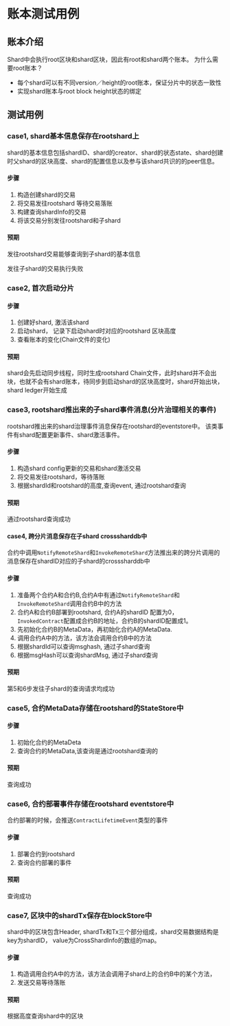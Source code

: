 # 账本测试用例

## 账本介绍
Shard中会执行root区块和shard区块，因此有root和shard两个账本。
为什么需要root账本？

* 每个shard可以有不同version／height的root账本，保证分片中的状态一致性
* 实现shard账本与root block height状态的绑定

## 测试用例

### case1, shard基本信息保存在rootshard上
shard的基本信息包括shardID、shard的creator、shard的状态state、shard创建时父shard的区块高度、shard的配置信息以及参与该shard共识的的peer信息。

#### 步骤
1. 构造创建shard的交易
2. 将交易发往rootshard 等待交易落账
3. 构建查询shardInfo的交易
4. 将该交易分别发往rootshard和子shard

#### 预期

发往rootshard交易能够查询到子shard的基本信息

发往子shard的交易执行失败

### case2, 首次启动分片

#### 步骤

1. 创建好shard, 激活该shard
2. 启动shard， 记录下启动shard时对应的rootshard 区块高度
3. 查看账本的变化(Chain文件的变化)

#### 预期

shard会先启动同步线程，同时生成rootshard Chain文件，此时shard并不会出块，也就不会有shard账本，待同步到启动shard的区块高度时，shard开始出块，shard ledger开始生成


### case3, rootshard推出来的子shard事件消息(分片治理相关的事件)
rootshard推出来的shard治理事件消息保存在rootshard的eventstore中。
该类事件有shard配置更新事件、shard激活事件。
#### 步骤
1. 构造shard config更新的交易和shard激活交易
2. 将交易发往rootshard，等待落账
3. 根据shardId和rootshard的高度,查询event, 通过rootshard查询

#### 预期

通过rootshard查询成功

#### case4, 跨分片消息保存在子shard crosssharddb中

合约中调用`NotifyRemoteShard`和`InvokeRemoteShard`方法推出来的跨分片调用的消息保存在shardID对应的子shard的crosssharddb中

#### 步骤

1. 准备两个合约A和合约B,合约A中有通过`NotifyRemoteShard`和`InvokeRemoteShard`调用合约B中的方法
2. 合约A和合约B部署到rootshard, 合约A的shardID 配置为0，`InvokedContract`配置成合约B的地址，合约B的shardID配置成1。
3. 先初始化合约B的MetaData，再初始化合约A的MetaData.
4. 调用合约A中的方法，该方法会调用合约B中的方法
5. 根据shardId可以查询msghash, 通过子shard查询
6. 根据msgHash可以查询shardMsg, 通过子shard查询

#### 预期

第5和6步发往子shard的查询请求均成功

### case5, 合约MetaData存储在rootshard的StateStore中

#### 步骤

1. 初始化合约的MetaDeta
2. 查询合约的MetaData,该查询是通过rootshard查询的
#### 预期

查询成功

### case6, 合约部署事件存储在rootshard eventstore中
合约部署的时候，会推送`ContractLifetimeEvent`类型的事件
#### 步骤

1. 部署合约到rootshard
2. 查询合约部署的事件

#### 预期

查询成功

### case7, 区块中的shardTx保存在blockStore中
shard中的区块包含Header, shardTx和Tx三个部分组成，shard交易数据结构是key为shardID， value为CrossShardInfo的数组的map。

#### 步骤
1. 构造调用合约A中的方法，该方法会调用子shard上的合约B中的某个方法，
2. 发送交易等待落账

#### 预期

根据高度查询shard中的区块